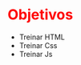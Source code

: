 <h1 style = "color:#ff0000;">Objetivos</h1>
  <ul style="color:'#ff0000 ';">
    <li>Treinar HTML
    <li>Treinar Css
    <li>Treinar Js
  
  </ul>
  
  
